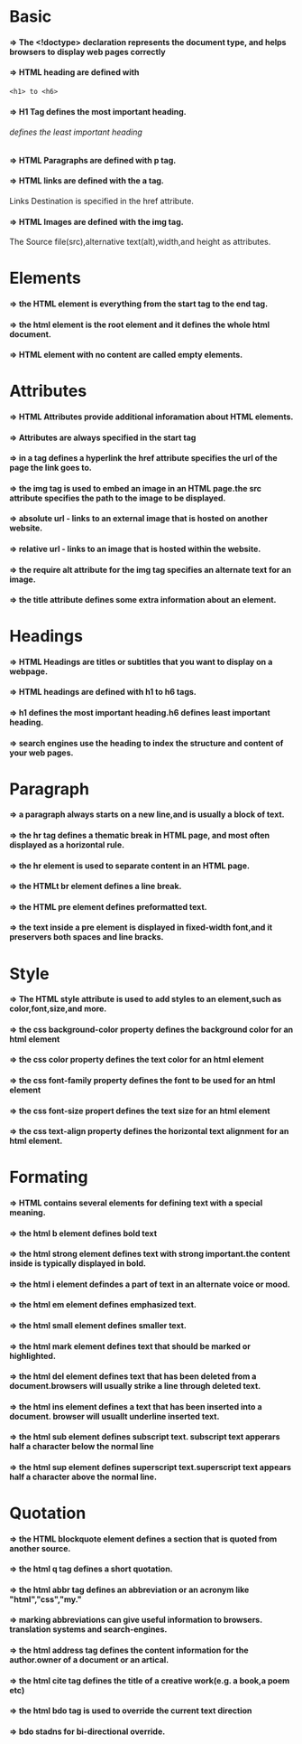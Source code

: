 # Basic

#### => The <!doctype> declaration represents the document type, and helps browsers to display web pages correctly

#### => HTML heading are defined with

```
<h1> to <h6>
```

#### => H1 Tag defines the most important heading.<h6> defines the least important heading

#### => HTML Paragraphs are defined with p tag.

#### => HTML links are defined with the a tag.

Links Destination is specified in the href attribute.

#### => HTML Images are defined with the img tag.

The Source file(src),alternative text(alt),width,and height as attributes.

# Elements

#### => the HTML element is everything from the start tag to the end tag.

#### => the html element is the root element and it defines the whole html document.

#### => HTML element with no content are called empty elements.

# Attributes

#### => HTML Attributes provide additional  inforamation about HTML elements.

#### => Attributes are always specified in the start tag

#### => in a tag defines a hyperlink the href attribute specifies the url of the page the link goes to.

#### => the img tag is used to embed an image in an HTML page.the src attribute specifies the path to the image to be displayed.

#### => absolute url - links to an external image that is hosted on another website.

#### => relative url - links to an image that is hosted within the website.

#### => the require alt attribute for the img tag specifies an alternate text for an image.

#### => the title attribute defines some extra information about an element.

# Headings
 
#### => HTML Headings are titles or subtitles that you want to display on a webpage.

#### => HTML headings are defined with h1 to h6 tags.

#### => h1 defines the most important heading.h6 defines least important heading.

#### => search engines use the heading to index the structure and content of your web pages.

# Paragraph

#### => a paragraph always starts on a new line,and is usually a block of text.

#### => the hr tag defines a thematic break in HTML page, and most often displayed as a horizontal rule.
 
#### => the hr element is used to separate content in an HTML page.

#### => the HTMLt br element defines a line break.

#### => the HTML pre element defines preformatted text.

#### => the text inside a pre element is displayed in fixed-width font,and it preservers both spaces and line bracks.

# Style

#### => The HTML style attribute is used to add styles to an element,such as color,font,size,and more.

#### => the css background-color property defines the background color for an html element

#### => the css color property defines the text color for an html element

#### => the css font-family property defines the font to be used for an html element

#### => the css font-size propert defines the text size for an html element

#### => the css text-align property defines the horizontal text alignment for an html element.

# Formating

#### => HTML contains several elements for defining text with a special meaning.

#### => the html b element defines bold text

#### => the html strong element defines text with strong important.the content inside is typically displayed in bold.

#### => the html i element defindes a part of text in an alternate voice or mood.

#### => the html em element defines emphasized text.

#### => the html small element defines smaller text.

#### => the html mark element defines text that should be marked or highlighted.

#### => the html del element defines text that has been deleted from a document.browsers will usually strike a line through deleted text.

#### => the html ins element defines a text that has been inserted into a document. browser will usuallt underline inserted text.

#### => the html sub element defines subscript text. subscript text apperars half a character below the normal line

#### => the html sup element defines superscript text.superscript text appears half a character above the normal line.

# Quotation

#### => the HTML blockquote element defines a section that is quoted from another source.

#### => the html q tag defines a short quotation.

#### => the html abbr tag defines an abbreviation or an acronym like "html","css","my."
#### => marking abbreviations can give useful information to browsers. translation systems and search-engines.

#### => the html address tag defines the content information for the author.owner of a document or an artical.

#### => the html cite tag defines the title of a creative work(e.g. a book,a poem etc)

#### => the html bdo tag is used to override the current text direction
#### => bdo stadns for bi-directional override.